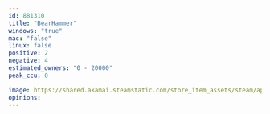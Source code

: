 ```yaml
---
id: 881310
title: "BearHammer"
windows: "true"
mac: "false"
linux: false
positive: 2
negative: 4
estimated_owners: "0 - 20000"
peak_ccu: 0

image: https://shared.akamai.steamstatic.com/store_item_assets/steam/apps/881310/header.jpg?t=1698756107
opinions:
---
```

